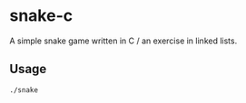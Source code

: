 # snake-c
A simple snake game written in C / an exercise in linked lists.

## Usage
```sh
./snake
```